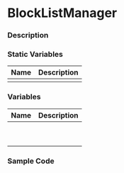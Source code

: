 # BlockListManager

### Description





### Static Variables

| Name | Description |
| :--: | :---------: |
|      |             |



### Variables

| Name | Description |
| :--: | :---------: |
|      |             |
|      |             |
|      |             |
|      |             |
|      |             |
|      |             |
|      |             |
|      |             |
|      |             |



### Sample Code

```C#

```



